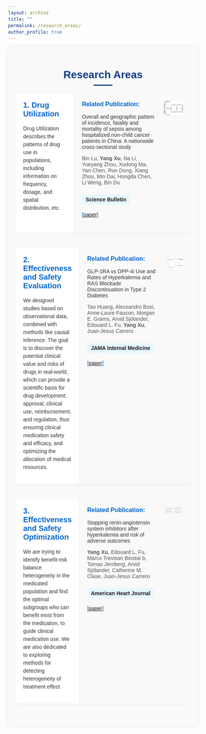 ```yaml
---
layout: archive
title: ""
permalink: /research_areas/
author_profile: true
---
```


<html lang="en">
<head>
    <meta charset="UTF-8">
    <meta name="viewport" content="width=device-width, initial-scale=1.0">
    <title>Research Areas</title>
    <style>
        .research-container {
            font-family: Arial, sans-serif;
            max-width: 1200px;
            margin: 0 auto;
            padding: 20px;
            background-color: #f9f9f9;
            border-radius: 8px;
            box-shadow: 0 0 10px rgba(0, 0, 0, 0.1);
        }
        .research-container h1 {
            color: #0d3b83;
            text-align: center;
            margin-bottom: 20px;
        }
        .research-container h1:after {
            content: "";
            display: block;
            width: 50px;
            height: 3px;
            background-color: #0d3b83;
            margin: 10px auto;
        }
        .research-item {
            display: flex;
            margin-bottom: 40px;
            background-color: white;
            border-radius: 8px;
            overflow: hidden;
            box-shadow: 0 2px 4px rgba(0, 0, 0, 0.05);
        }
        .left-column {
            width: 30%;
            padding: 20px;
            background-color: white;
            border-right: 1px solid #eee;
        }
        .right-column {
            width: 70%;
            padding: 20px;
            background-color: #f9f9f9;
        }
        .research-title {
            color: #0066cc;
            margin-top: 0;
            font-size: 20px;
            font-weight: bold;
        }
        .research-description {
            font-size: 14px;
            color: #333;
            line-height: 1.5;
        }
        .highlight {
            font-weight: bold;
            color: #0066cc;
        }
        .publication-title {
            color: #0066cc;
            font-size: 16px;
            font-weight: bold;
            margin-top: 0;
        }
        .publication-authors {
            font-size: 14px;
            color: #555;
            margin-bottom: 10px;
        }
        .publication-journal {
            font-size: 14px;
            background-color: #e6f7ff;
            padding: 5px 10px; 
            border-radius: 3px; 
            font-family: Arial, sans-serif; 
            display: inline-block;
            font-weight: bold;
        }
        .publication-links {
            font-size: 14px;
            color: #0066cc;
        }
        .publication-description {
            font-size: 14px;
            color: #333;
            margin: 10px 0;
        }
        .right-column-inner {
            display: flex;
        }
        .text-column {
            width: 80%;
            padding-right: 20px;
        }
        .image-column {
            width: 20%;
            display: flex;
            align-items: flex-start;
            justify-content: center;
        }
        .research-image {
            width: 100%;
            height: auto;
            border-radius: 5px;
        }
        .related-publication {
            margin-bottom: 20px;
        }
        .publication-journal {
            margin-bottom: 5px;
        }
    </style>
</head>
<body>
    <div class="research-container">
        <h1>Research Areas</h1>
        <div class="research-item">
            <div class="left-column">
                <h2 class="research-title">1. Drug Utilization</h2>
                <p class="research-description">
                    Drug Utilization describes the patterns of drug use in populations, including information on frequency, dosage, and spatial distribution, etc.
                </p>
            </div>
            <div class="right-column">
                <div class="right-column-inner">
                    <div class="text-column">
                        <div class="related-publication">
                            <p class="publication-title">Related Publication:</p>
                            <p class="publication-description">Overall and geographic pattern of incidence, fatality and mortality of sepsis among hospitalized non-child cancer patients in China: A nationwide cross-sectional study</p>
                            <p class="publication-authors">Bin Lu, <strong>Yang Xu</strong>, Na Li, Yueyang Zhou, Xudong Ma, Yan Chen, Run Dong, Xiang Zhou, Min Dai, Hongda Chen, Li Weng, Bin Du</p>
                            <p class="publication-journal">Science Bulletin</p>
                            <p class="publication-links">[<a href="https://www.sciencedirect.com/science/article/pii/S2095927324002068?via%3Dihub">paper</a>]</p>
                        </div>
                    </div>
                    <div class="image-column">
                        <img src="../images/research_areas/Science Bulletin.jpg" alt="Science Bulletin" class="research-image">
                    </div>
                </div>
            </div>
        </div>
        <div class="research-item">
            <div class="left-column">
                <h2 class="research-title">2. Effectiveness and Safety Evaluation</h2>
                <p class="research-description">
                    We designed studies based on observational data, combined with methods like causal inference. The goal is to discover the potential clinical value and risks of drugs in real-world, which can provide a scientific basis for drug development, approval, clinical use, reimbursement, and regulation, thus ensuring clinical medication safety and efficacy, and optimizing the allocation of medical resources.
                </p>
            </div>
            <div class="right-column">
                <div class="right-column-inner">
                    <div class="text-column">
                        <div class="related-publication">
                            <p class="publication-title">Related Publication:</p>
                            <p class="publication-description">GLP-1RA vs DPP-4i Use and Rates of Hyperkalemia and RAS Blockade Discontinuation in Type 2 Diabetes</p>
                            <p class="publication-authors">Tao Huang, Alessandro Bosi, Anne-Laure Faucon, Morgan E. Grams, Arvid Sjölander, Edouard L. Fu, <strong>Yang Xu</strong>, Juan-Jesus Carrero</p>
                            <p class="publication-journal">JAMA Internal Medicine</p>
                            <p class="publication-links">[<a href="https://jamanetwork.com/journals/jamainternalmedicine/fullarticle/2821737">paper</a>]</p>
                        </div>
                    </div>
                    <div class="image-column">
                        <img src="../images/research_areas/JAMA internal medicine.jpg" alt="JAMA Internal Medicine" class="research-image">
                    </div>
                </div>
            </div>
        </div>
        <div class="research-item">
            <div class="left-column">
                <h2 class="research-title">3. Effectiveness and Safety Optimization</h2>
                <p class="research-description">
                    We are trying to identify benefit-risk balance heterogeneity in the medicated population and find the optimal subgroups who can benefit most from the medication, to guide clinical medication use. We are also dedicated to exploring methods for detecting heterogeneity of treatment effect.
                </p>
            </div>
            <div class="right-column">
                <div class="right-column-inner">
                    <div class="text-column">
                        <div class="related-publication">
                            <p class="publication-title">Related Publication:</p>
                            <p class="publication-description">Stopping renin-angiotensin system inhibitors after hyperkalemia and risk of adverse outcomes</p>
                            <p class="publication-authors"><strong>Yang Xu</strong>, Edouard L. Fu, Marco Trevisan Biostat b, Tomas Jernberg, Arvid Sjölander, Catherine M. Clase, Juan-Jesus Carrero</p>
                            <p class="publication-journal">American Heart Journal</p>
                            <p class="publication-links">[<a href="https://www.sciencedirect.com/science/article/pii/S0002870321002441?via%3Dihub">paper</a>]</p>
                        </div>
                    </div>
                    <div class="image-column">
                        <img src="../images/research_areas/American Heart Journal.jpg" alt="American Heart Journal" class="research-image">
                    </div>
                </div>
            </div>
        </div>
    </div>
</body>
</html>